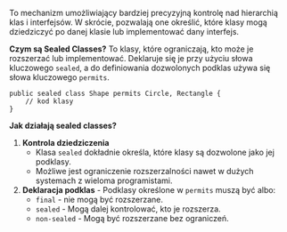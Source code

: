 To mechanizm umożliwiający bardziej precyzyjną kontrolę nad hierarchią klas i interfejsów. W skrócie, pozwalają one określić, które klasy mogą dziedziczyć po danej klasie lub implementować dany interfejs.

**Czym są Sealed Classes?**
To klasy, które ograniczają, kto może je rozszerzać lub implementować. Deklaruje się je przy użyciu słowa kluczowego `sealed`, a do definiowania dozwolonych podklas używa się słowa kluczowego `permits`.

```
public sealed class Shape permits Circle, Rectangle {
	// kod klasy
}
```

**Jak działają sealed classes?**
1. **Kontrola dziedziczenia**
	- Klasa `sealed` dokładnie określa, które klasy są dozwolone jako jej podklasy.
	- Możliwe jest ograniczenie rozszerzalności nawet w dużych systemach z wieloma programistami.
2. **Deklaracja podklas** - Podklasy określone w `permits` muszą być albo:
	- `final` - nie mogą być rozszerzane.
	- `sealed` - Mogą dalej kontrolować, kto je rozszerza.
	- `non-sealed` - Mogą być rozszerzane bez ograniczeń.